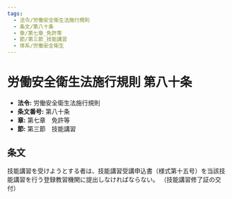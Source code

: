 ```yaml
---
tags:
  - 法令/労働安全衛生法施行規則
  - 条文/第八十条
  - 章/第七章_免許等
  - 節/第三節_技能講習
  - 体系/労働安全衛生
---
```

# 労働安全衛生法施行規則 第八十条

- **法令:** 労働安全衛生法施行規則
- **条文番号:** 第八十条
- **章:** 第七章　免許等
- **節:** 第三節　技能講習

## 条文
技能講習を受けようとする者は、技能講習受講申込書（様式第十五号）を当該技能講習を行う登録教習機関に提出しなければならない。
（技能講習修了証の交付）

